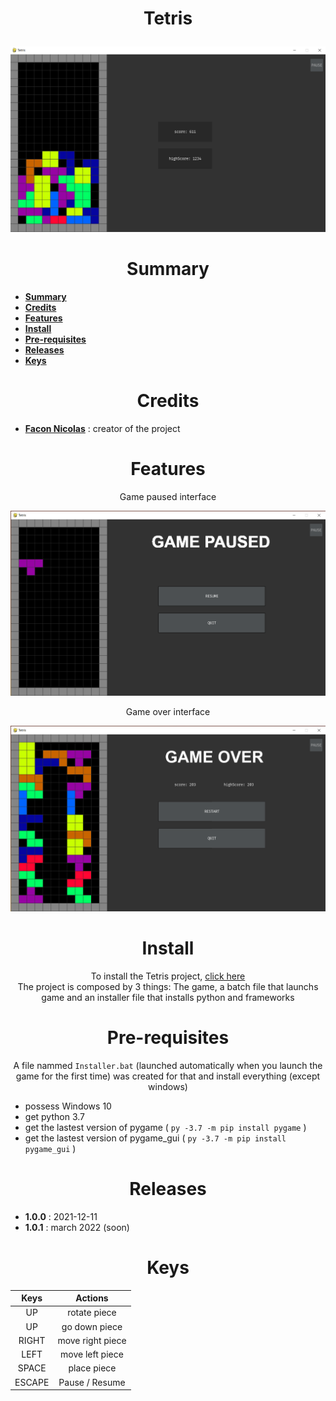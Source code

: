 # <p align="center">Tetris</p>

<p align="center"><img src="images/tetris.png" alt="" width="800"></p>

<h1 align="center" id="summary">
Summary
</h1>

* **[Summary](#summary)**
* **[Credits](#credits)**
* **[Features](#features)**
* **[Install](#Install)**
* **[Pre-requisites](#Prerequisites)**
* **[Releases](#releases)**
* **[Keys](#keys)**

<h1 align="center" id="credits"> Credits </h1>

* **[Facon Nicolas](https://github.com/FACON-Nicolas)** : creator of the project

<h1 align="center" id="features">Features</h1>
<p align="center">Game paused interface</p>
 
<p align="center"><img src="images/paused.png" width="700"></p>
 
<p align="center">Game over interface<br/></p>
 
<p align="center"><img src="images/game_over.png" width="700"><br/></p>

<h1 align="center" id="Install">Install</h1>

<p align="center"> To install the Tetris project, <a href="https://github.com/FACON-Nicolas/Tetris/releases/tag/v1">click here</a><br/>The project is composed by 3 things: The game, a batch file that launchs game and an installer file that installs python and frameworks</p>

<h1 align="center" id="Prerequisites">
Pre-requisites
</h1>
<p align="center"> A file nammed <code>Installer.bat</code> (launched automatically when you launch the game for the first time) was created for that and install everything (except windows)</p>

+ possess Windows 10
+ get python 3.7
+ get the lastest version of pygame ( ``py -3.7 -m pip install pygame`` )
+ get the lastest version of pygame_gui ( ``py -3.7 -m pip install pygame_gui`` )

<h1 align="center" id="releases"> Releases </h1> 

 + **1.0.0** : 2021-12-11
 + **1.0.1** : march 2022 (soon)

<h1 align="center" id="keys"> Keys </h1>

<table align="center">
 <thead>
  <tr>
   <th><b>Keys</b></th>
   <th><b>Actions</b></th>
  </tr>
 </thead>
 <tbody>
  <tr>
   <td align="center">UP</td>
   <td align="center">rotate piece</td>
  </tr>
  <tr>
   <td align="center">UP</td>
   <td align="center">go down piece</td>
  </tr>
  <tr>
   <td align="center">RIGHT</td>
   <td align="center">move right piece</td>
  </tr>
  <tr>
   <td align="center">LEFT</td>
   <td align="center">move left piece</td>
  </tr>
  <tr>
   <td align="center">SPACE</td>
   <td align="center">place piece</td>
  </tr>
  <tr>
   <td align="center">ESCAPE</td>
   <td align="center">Pause / Resume</td>
  </tr>

